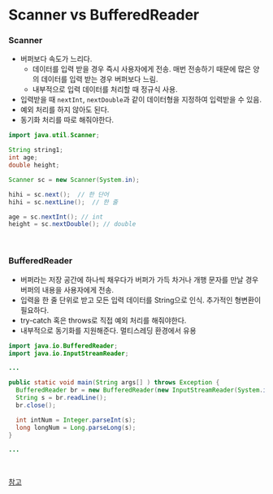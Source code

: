 # Scanner vs BufferedReader
### Scanner
- 버퍼보다 속도가 느리다.
    - 데이터를 입력 받을 경우 즉시 사용자에게 전송. 매번 전송하기 때문에 많은 양의 데이터를 입력 받는 경우 버퍼보다 느림.
    - 내부적으로 입력 데이터를 처리할 때 정규식 사용.
- 입력받을 때  `nextInt`, `nextDouble`과 같이 데이터형을 지정하여 입력받을 수 있음.
- 예외 처리를 하지 않아도 된다.
- 동기화 처리를 따로 해줘야한다.

```java
import java.util.Scanner;

String string1;
int age;
double height;

Scanner sc = new Scanner(System.in);

hihi = sc.next();  // 한 단어
hihi = sc.nextLine();  // 한 줄

age = sc.nextInt(); // int
height = sc.nextDouble(); // double
```

<br>

### BufferedReader
- 버퍼라는 저장 공간에 하나씩 채우다가 버퍼가 가득 차거나 개행 문자를 만날 경우 버퍼의 내용을 사용자에게 전송.
- 입력을 한 줄 단위로 받고 모든 입력 데이터를 String으로 인식. 추가적인 형변환이 필요하다.
- try-catch 혹은 throws로 직접 예외 처리를 해줘야한다.
- 내부적으로 동기화를 지원해준다. 멀티스레딩 환경에서 유용


``` java
import java.io.BufferedReader;
import java.io.InputStreamReader;

... 

public static void main(String args[] ) throws Exception {
  BufferedReader br = new BufferedReader(new InputStreamReader(System.in));
  String s = br.readLine();
  br.close();

  int intNum = Integer.parseInt(s);
  long longNum = Long.parseLong(s);
}

...

```

<br>

[참고](https://sorjfkrh5078.tistory.com/93)